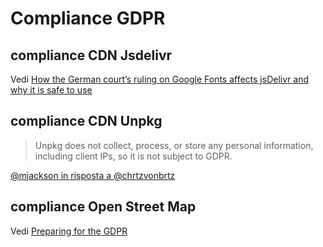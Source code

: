 # Compliance GDPR

## compliance CDN Jsdelivr

Vedi [How the German court’s ruling on Google Fonts affects jsDelivr and why it is safe to use](<https://www.jsdelivr.com/blog/how-the-german-courts-ruling-on-google-fonts-affects-jsdelivr-and-why-it-is-safe-to-use//>)

## compliance CDN Unpkg

> Unpkg does not collect, process, or store any personal information, including client IPs, so it is not subject to GDPR.

[@mjackson in risposta a @chrtzvonbrtz](<https://twitter.com/mjackson/status/987342097773617152?ref_src=twsrc%5Etfw%7Ctwcamp%5Etweetembed%7Ctwterm%5E987342097773617152%7Ctwgr%5E8d3f90cbc47800df35a215ba058e227fe962cd12%7Ctwcon%5Es1_&ref_url=https%3A%2F%2Fwordpress.org%2Fsupport%2Ftopic%2Fgdpr-compliance-296%2F>)

## compliance Open Street Map

Vedi [Preparing for the GDPR](<https://blog.openstreetmap.org/2018/05/14/preparing-for-the-gdpr/>)
